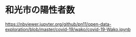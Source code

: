# 和光市の陽性者数

<https://nbviewer.jupyter.org/github/pn11/open-data-exploration/blob/master/covid-19/wako/covid-19-Wako.ipynb>
